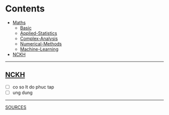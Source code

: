 # Contents
- [Maths](https://github.com/S-ROLL/notebook.maths/blob/main/Maths)
  - [Basic](https://github.com/Bancie/notebook.maths/blob/main/Basic-concept/basic.ipynb)
  - [Applied-Statistics](https://github.com/Bancie/notebook.maths/blob/main/Applied-Statistics/as.ipynb)
  - [Complex-Analysis](https://github.com/Bancie/notebook.maths/blob/main/Complex-Analysis/ca.ipynb)
  - [Numerical-Methods](https://github.com/Bancie/notebook.maths/blob/main/Numerical-Methods/nm.ipynb)
  - [Machine-Learning](https://github.com/Bancie/notebook.maths/blob/main/Machine-Learning/ml.ipynb)
- [NCKH](https://github.com/Bancie/notebook.maths/blob/main/NCKH/nckh.ipynb)
---
## [NCKH](https://github.com/Bancie/notebook.maths/blob/main/NCKH/nckh.ipynb)
- [ ] co so lt do phuc tap
- [ ] ung dung
---
[SOURCES](https://drive.google.com/drive/u/1/folders/1HARdf9ZS6k-OPniwOIoeQKNms1sTe28c)
